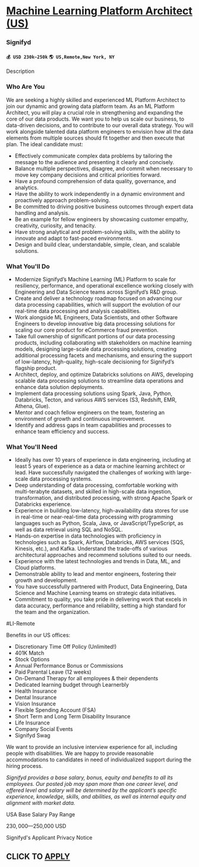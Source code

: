 # [Machine Learning Platform Architect (US)](https://www.remotewlb.com/apply/machine-learning-platform-architect-us)  
### Signifyd  
#### `💰 USD 230k~250k` `🌎 US,Remote,New York, NY`  

Description

### Who Are You

We are seeking a highly skilled and experienced ML Platform Architect to join our dynamic and growing data platform team. As an ML Platform Architect, you will play a crucial role in strengthening and expanding the core of our data products. We want you to help us scale our business, to data-driven decisions, and to contribute to our overall data strategy. You will work alongside talented data platform engineers to envision how all the data elements from multiple sources should fit together and then execute that plan. The ideal candidate must:

  * Effectively communicate complex data problems by tailoring the message to the audience and presenting it clearly and concisely. 
  * Balance multiple perspectives, disagree, and commit when necessary to move key company decisions and critical priorities forward.
  * Have a profound comprehension of data quality, governance, and analytics.
  * Have the ability to work independently in a dynamic environment and proactively approach problem-solving.
  * Be committed to driving positive business outcomes through expert data handling and analysis.
  * Be an example for fellow engineers by showcasing customer empathy, creativity, curiosity, and tenacity.
  * Have strong analytical and problem-solving skills, with the ability to innovate and adapt to fast-paced environments.
  * Design and build clear, understandable, simple, clean, and scalable solutions.

### What You'll Do

  * Modernize Signifyd’s Machine Learning (ML) Platform to scale for resiliency, performance, and operational excellence working closely with Engineering and Data Science teams across Signifyd’s R&D group.
  * Create and deliver a technology roadmap focused on advancing our data processing capabilities, which will support the evolution of our real-time data processing and analysis capabilities.
  * Work alongside ML Engineers, Data Scientists, and other Software Engineers to develop innovative big data processing solutions for scaling our core product for eCommerce fraud prevention.
  * Take full ownership of significant portions of our data processing products, including collaborating with stakeholders on machine learning models, designing large-scale data processing solutions, creating additional processing facets and mechanisms, and ensuring the support of low-latency, high-quality, high-scale decisioning for Signifyd’s flagship product.
  * Architect, deploy, and optimize Databricks solutions on AWS, developing scalable data processing solutions to streamline data operations and enhance data solution deployments.
  * Implement data processing solutions using Spark, Java, Python, Databricks, Tecton, and various AWS services (S3, Redshift, EMR, Athena, Glue).
  * Mentor and coach fellow engineers on the team, fostering an environment of growth and continuous improvement.
  * Identify and address gaps in team capabilities and processes to enhance team efficiency and success.

### What You'll Need

  * Ideally has over 10 years of experience in data engineering, including at least 5 years of experience as a data or machine learning architect or lead. Have successfully navigated the challenges of working with large-scale data processing systems.
  * Deep understanding of data processing, comfortable working with multi-terabyte datasets, and skilled in high-scale data ingestion, transformation, and distributed processing, with strong Apache Spark or Databricks experience.
  * Experience in building low-latency, high-availability data stores for use in real-time or near-real-time data processing with programming languages such as Python, Scala, Java, or JavaScript/TypeScript, as well as data retrieval using SQL and NoSQL.
  * Hands-on expertise in data technologies with proficiency in technologies such as Spark, Airflow, Databricks, AWS services (SQS, Kinesis, etc.), and Kafka. Understand the trade-offs of various architectural approaches and recommend solutions suited to our needs.
  * Experience with the latest technologies and trends in Data, ML, and Cloud platforms.
  * Demonstrable ability to lead and mentor engineers, fostering their growth and development. 
  * You have successfully partnered with Product, Data Engineering, Data Science and Machine Learning teams on strategic data initiatives.
  * Commitment to quality, you take pride in delivering work that excels in data accuracy, performance and reliability, setting a high standard for the team and the organization.

#LI-Remote

Benefits in our US offices:

  * Discretionary Time Off Policy (Unlimited!)
  * 401K Match
  * Stock Options
  * Annual Performance Bonus or Commissions
  * Paid Parental Leave (12 weeks)
  * On-Demand Therapy for all employees & their dependents
  * Dedicated learning budget through Learnerbly
  * Health Insurance
  * Dental Insurance
  * Vision Insurance
  * Flexible Spending Account (FSA)
  * Short Term and Long Term Disability Insurance
  * Life Insurance
  * Company Social Events
  * Signifyd Swag

We want to provide an inclusive interview experience for all, including people with disabilities. We are happy to provide reasonable accommodations to candidates in need of individualized support during the hiring process.

 _Signifyd provides a base salary, bonus, equity and benefits to all its employees. Our posted job may span more than one career level, and offered level and salary will be determined by the applicant’s specific experience, knowledge, skills, and abilities, as well as internal equity and alignment with market data._

USA Base Salary Pay Range

$230,000—$250,000 USD

Signifyd's Applicant Privacy Notice

  
## CLICK TO [APPLY](https://www.remotewlb.com/apply/machine-learning-platform-architect-us)


